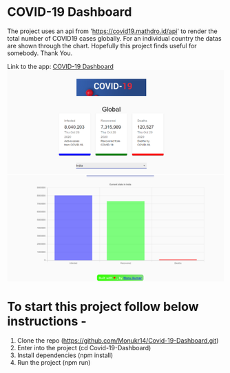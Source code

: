 # COVID-19 Dashboard

The project uses an api from 'https://covid19.mathdro.id/api' to render the total number of COVID19 cases globally.
For an individual country the datas are shown through the chart. Hopefully this project finds useful for somebody.
Thank You.

Link to the app: [COVID-19 Dashboard](https://corona-19-details.herokuapp.com/)
<img src="src/images/one.png">
<img src="src/images/two.png">

# To start this project follow below instructions - 
1. Clone the repo (https://github.com/Monukr14/Covid-19-Dashboard.git)
2. Enter into the project (cd Covid-19-Dashboard)
3. Install dependencies (npm install)
4. Run the project (npm run)

